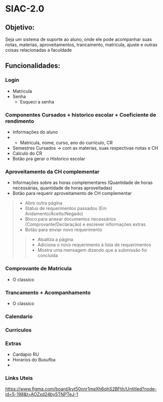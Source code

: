 # SIAC-2.0

## Objetivo:

Seja um sistema de suporte ao aluno, onde ele pode acompanhar suas notas, materias, aproveitamentos, trancamento, matricula, ajuste e outras coisas relacionadas a faculdade

## Funcionalidades:

### Login
- Matricula
- Senha
  - Esqueci a senha
### Componentes Cursados + historico escolar + Coeficiente de rendimento
- Informações do aluno
- - Matricula, nome, curso, ano do curriculo, CR
- Semestres Cursados -> com as materias, suas respectivas notas e CH
- Calculo do CR
- Botão pra gerar o Historico escolar

### Aproveitamento da CH complementar
- Informações sobre as horas complementares (Quantidade de horas necessárias, quantidade de horas aproveitadas)
- Botão para requerir aproveitamento de CH complementar
> - Abre outra página
> - Status de requerimentos passados (Em Andamento/Aceito/Negado)
> - Bloco para anexar documentos necessários (Comprovante/Declaração) e escrever informações extras
> - Botão para enviar novo requerimento
>> - Atualiza a página
>> - Adiciona o novo requerimento à lista de requerimentos
>> - Mostra uma mensagem dizendo que a submissão foi concluída
 
### Comprovante de Matricula
- O classico
  
### Trancamento + Acompanhamento
- O classico
  
### Calendario

### Curriculos 

### Extras
- Cardapio RU
- Horarios do Busufba
- 
### Links Uteis


https://www.figma.com/board/kyt50nnr1meXh6qhS2BFth/Untitled?node-id=5-198&t=AOZxd24by5TNPTeJ-1
